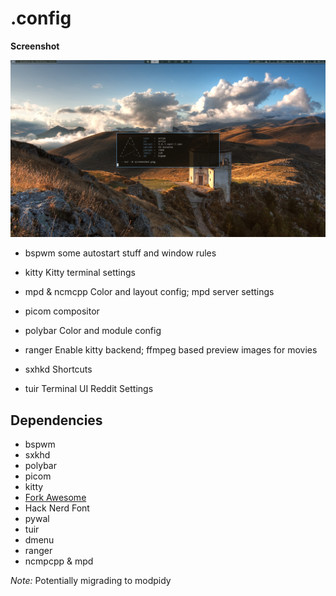 # .config

**Screenshot**

![Screenshot](/screenshot/screenshot.png)

* bspwm
some autostart stuff and window rules

* kitty
Kitty terminal settings

* mpd & ncmcpp
Color and layout config; mpd server settings

* picom
compositor

* polybar
Color and module config

* ranger
Enable kitty backend; ffmpeg based preview images for movies

* sxhkd
Shortcuts

* tuir
Terminal UI Reddit Settings 

## Dependencies
* bspwm
* sxkhd
* polybar
* picom
* kitty
* [Fork Awesome](https://forkaweso.me/Fork-Awesome/)
* Hack Nerd Font
* pywal
* tuir
* dmenu
* ranger
* ncmpcpp & mpd

*Note:* Potentially migrading to modpidy

